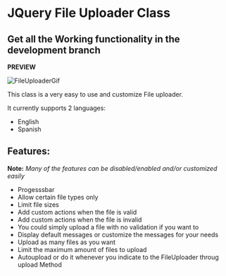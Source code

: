 # JQuery File Uploader Class

## Get all the Working functionality in the development branch

**PREVIEW**

![FileUploaderGif](https://user-images.githubusercontent.com/20604217/59996018-b583a680-961e-11e9-8758-b1808ccfbfd8.gif)


This class is a very easy to use and customize File uploader. 

It currently supports 2 languages:
* English
* Spanish

## Features:

**Note:** _Many of the features can be disabled/enabled and/or customized easily_

 * Progesssbar 
 * Allow certain file types only 
 * Limit file sizes
 * Add custom actions when the file is valid
 * Add custom actions when the file is invalid
 * You could simply upload a file with no validation if you want to
 * Display default messages or customize the messages for your needs
 * Upload as many files as you want
 * Limit the maximum amount of files to upload
 * Autoupload or do it whenever you indicate to the FileUploader throug upload Method
    
    
